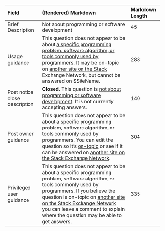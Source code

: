 | Field | (Rendered) Markdown | Markdown Length |
|:---|:---|:---|
| Brief Description | Not about programming or software development | 45 |
| Usage guidance | This question does not appear to be about [a specific programming problem, software algorithm, or tools commonly used by programmers](/help/on-topic). It may be on-topic on [another site on the Stack Exchange Network](https://stackexchange.com/sites), but cannot be answered on $SiteName. | 288 |
| Post notice close description | **Closed.** This question is [not about programming or software development](/help/closed-questions). It is not currently accepting answers. | 140 |
| Post owner guidance | This question does not appear to be about a specific programming problem, software algorithm, or tools commonly used by programmers. You can edit the question so it’s [on-topic](/help/on-topic) or see if it can be answered on [another site on the Stack Exchange Network](https://stackexchange.com/sites). | 304 |
| Privileged user guidance | This question does not appear to be about a specific programming problem, software algorithm, or tools commonly used by programmers. If you believe the question is on-topic on [another site on the Stack Exchange Network](https://stackexchange.com/sites) you can leave a comment to explain where the question may be able to get answers. | 335 |
